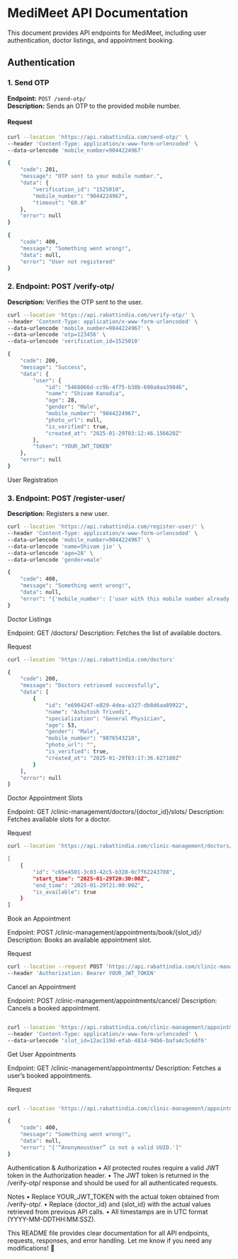 # MediMeet API Documentation

This document provides API endpoints for MediMeet, including user authentication, doctor listings, and appointment booking.

## Authentication

### 1. Send OTP

**Endpoint:** `POST /send-otp/`  
**Description:** Sends an OTP to the provided mobile number.

#### Request
```sh
curl --location 'https://api.rabattindia.com/send-otp/' \
--header 'Content-Type: application/x-www-form-urlencoded' \
--data-urlencode 'mobile_number=9044224967'

{
    "code": 201,
    "message": "OTP sent to your mobile number.",
    "data": {
        "verification_id": "1525010",
        "mobile_number": "9044224967",
        "timeout": "60.0"
    },
    "error": null
}

{
    "code": 400,
    "message": "Something went wrong!",
    "data": null,
    "error": "User not registered"
}
```

### 2. Endpoint: POST /verify-otp/
**Description:** Verifies the OTP sent to the user.

```sh
curl --location 'https://api.rabattindia.com/verify-otp/' \
--header 'Content-Type: application/x-www-form-urlencoded' \
--data-urlencode 'mobile_number=9044224967' \
--data-urlencode 'otp=123456' \
--data-urlencode 'verification_id=1525010'

{
    "code": 200,
    "message": "Success",
    "data": {
        "user": {
            "id": "5468066d-cc9b-4f75-b38b-690a8aa39046",
            "name": "Shivam Kanodia",
            "age": 28,
            "gender": "Male",
            "mobile_number": "9044224967",
            "photo_url": null,
            "is_verified": true,
            "created_at": "2025-01-29T03:12:46.156620Z"
        },
        "token": "YOUR_JWT_TOKEN"
    },
    "error": null
}
```

User Registration

### 3. Endpoint: POST /register-user/
**Description:** Registers a new user.

```sh
curl --location 'https://api.rabattindia.com/register-user/' \
--header 'Content-Type: application/x-www-form-urlencoded' \
--data-urlencode 'mobile_number=9044224967' \
--data-urlencode 'name=Shivam jio' \
--data-urlencode 'age=28' \
--data-urlencode 'gender=male'

{
    "code": 400,
    "message": "Something went wrong!",
    "data": null,
    "error": "{'mobile_number': ['user with this mobile number already exists.']}"
}
```
Doctor Listings

Endpoint: GET /doctors/
Description: Fetches the list of available doctors.

Request

```sh
curl --location 'https://api.rabattindia.com/doctors'

{
    "code": 200,
    "message": "Doctors retrieved successfully",
    "data": [
        {
            "id": "e6904247-e829-4dea-a327-db8d6aa89922",
            "name": "Ashutosh Trivedi",
            "specialization": "General Physician",
            "age": 53,
            "gender": "Male",
            "mobile_number": "9876543210",
            "photo_url": "",
            "is_verified": true,
            "created_at": "2025-01-29T03:17:36.627180Z"
        }
    ],
    "error": null
}

```

Doctor Appointment Slots

Endpoint: GET /clinic-management/doctors/{doctor_id}/slots/
Description: Fetches available slots for a doctor.

Request

```sh
curl --location 'https://api.rabattindia.com/clinic-management/doctors/e6904247-e829-4dea-a327-db8d6aa89922/slots/'

[
    {
        "id": "c65e4501-3c03-42c5-b328-0c7f62243708",
        "start_time": "2025-01-29T20:30:00Z",
        "end_time": "2025-01-29T21:00:00Z",
        "is_available": true
    }
]

```

Book an Appointment

Endpoint: POST /clinic-management/appointments/book/{slot_id}/
Description: Books an available appointment slot.

Request

```sh
curl --location --request POST 'https://api.rabattindia.com/clinic-management/appointments/book/12ac119d-efab-4814-94b6-bafa4c5c6df6/' \
--header 'Authorization: Bearer YOUR_JWT_TOKEN'

```

Cancel an Appointment

Endpoint: POST /clinic-management/appointments/cancel/
Description: Cancels a booked appointment.

```sh

curl --location 'https://api.rabattindia.com/clinic-management/appointments/cancel/' \
--header 'Content-Type: application/x-www-form-urlencoded' \
--data-urlencode 'slot_id=12ac119d-efab-4814-94b6-bafa4c5c6df6'

```

Get User Appointments

Endpoint: GET /clinic-management/appointments/
Description: Fetches a user’s booked appointments.

Request

```sh

curl --location 'https://api.rabattindia.com/clinic-management/appointments/'

{
    "code": 400,
    "message": "Something went wrong!",
    "data": null,
    "error": "['“AnonymousUser” is not a valid UUID.']"
}

```

Authentication & Authorization
	•	All protected routes require a valid JWT token in the Authorization header.
	•	The JWT token is returned in the /verify-otp/ response and should be used for all authenticated requests.

Notes
	•	Replace YOUR_JWT_TOKEN with the actual token obtained from /verify-otp/.
	•	Replace {doctor_id} and {slot_id} with the actual values retrieved from previous API calls.
	•	All timestamps are in UTC format (YYYY-MM-DDTHH:MM:SSZ).

 This README file provides clear documentation for all API endpoints, requests, responses, and error handling. Let me know if you need any modifications! 🚀
